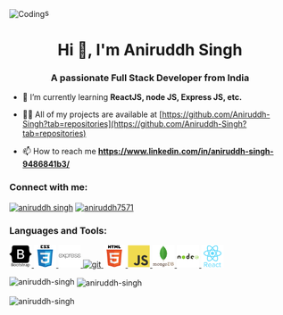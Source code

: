 <img align="center" display="inline-block" width="100%" height="400px" alt="Coding" width="400" src="https://cdn.dribbble.com/users/1162077/screenshots/3848914/programmer.gif"/>s
<h1 align="center">Hi 👋, I'm Aniruddh Singh</h1>
<h3 align="center">A passionate Full Stack Developer from India</h3>



- 🌱 I’m currently learning **ReactJS, node JS, Express JS, etc.**

- 👨‍💻 All of my projects are available at [https://github.com/Aniruddh-Singh?tab=repositories](https://github.com/Aniruddh-Singh?tab=repositories)

- 📫 How to reach me **https://www.linkedin.com/in/aniruddh-singh-9486841b3/**

<h3 align="left">Connect with me:</h3>
<p align="left">
<a href="https://linkedin.com/in/aniruddh singh" target="blank"><img align="center" src="https://raw.githubusercontent.com/rahuldkjain/github-profile-readme-generator/master/src/images/icons/Social/linked-in-alt.svg" alt="aniruddh singh" height="30" width="40" /></a>
<a href="https://instagram.com/aniruddh7571" target="blank"><img align="center" src="https://raw.githubusercontent.com/rahuldkjain/github-profile-readme-generator/master/src/images/icons/Social/instagram.svg" alt="aniruddh7571" height="30" width="40" /></a>
</p>

<h3 align="left">Languages and Tools:</h3>
<p align="left"> <a href="https://getbootstrap.com" target="_blank" rel="noreferrer"> <img src="https://raw.githubusercontent.com/devicons/devicon/master/icons/bootstrap/bootstrap-plain-wordmark.svg" alt="bootstrap" width="40" height="40"/> </a> <a href="https://www.w3schools.com/css/" target="_blank" rel="noreferrer"> <img src="https://raw.githubusercontent.com/devicons/devicon/master/icons/css3/css3-original-wordmark.svg" alt="css3" width="40" height="40"/> </a> <a href="https://expressjs.com" target="_blank" rel="noreferrer"> <img src="https://raw.githubusercontent.com/devicons/devicon/master/icons/express/express-original-wordmark.svg" alt="express" width="40" height="40"/> </a> <a href="https://git-scm.com/" target="_blank" rel="noreferrer"> <img src="https://www.vectorlogo.zone/logos/git-scm/git-scm-icon.svg" alt="git" width="40" height="40"/> </a> <a href="https://www.w3.org/html/" target="_blank" rel="noreferrer"> <img src="https://raw.githubusercontent.com/devicons/devicon/master/icons/html5/html5-original-wordmark.svg" alt="html5" width="40" height="40"/> </a> <a href="https://developer.mozilla.org/en-US/docs/Web/JavaScript" target="_blank" rel="noreferrer"> <img src="https://raw.githubusercontent.com/devicons/devicon/master/icons/javascript/javascript-original.svg" alt="javascript" width="40" height="40"/> </a> <a href="https://www.mongodb.com/" target="_blank" rel="noreferrer"> <img src="https://raw.githubusercontent.com/devicons/devicon/master/icons/mongodb/mongodb-original-wordmark.svg" alt="mongodb" width="40" height="40"/> </a> <a href="https://nodejs.org" target="_blank" rel="noreferrer"> <img src="https://raw.githubusercontent.com/devicons/devicon/master/icons/nodejs/nodejs-original-wordmark.svg" alt="nodejs" width="40" height="40"/> </a> <a href="https://reactjs.org/" target="_blank" rel="noreferrer"> <img src="https://raw.githubusercontent.com/devicons/devicon/master/icons/react/react-original-wordmark.svg" alt="react" width="40" height="40"/> </a> </p>

<p><img align="left" src="https://github-readme-stats.vercel.app/api/top-langs?username=aniruddh-singh&show_icons=true&locale=en&layout=compact" alt="aniruddh-singh" /></p>

<p>&nbsp;<img align="center" src="https://github-readme-stats.vercel.app/api?username=aniruddh-singh&show_icons=true&locale=en" alt="aniruddh-singh" /></p>

<p><img align="center" src="https://github-readme-streak-stats.herokuapp.com/?user=aniruddh-singh&" alt="aniruddh-singh" /></p>
